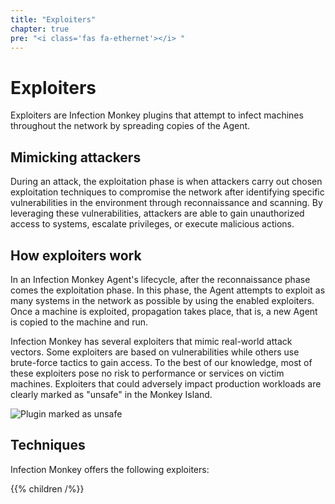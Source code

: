 ```yaml
---
title: "Exploiters"
chapter: true
pre: "<i class='fas fa-ethernet'></i> "
---
```


# Exploiters

Exploiters are Infection Monkey plugins that attempt to infect machines
throughout the network by spreading copies of the Agent.

## Mimicking attackers

During an attack, the exploitation phase is when attackers carry out chosen
exploitation techniques to compromise the network after identifying specific
vulnerabilities in the environment through reconnaissance and scanning. By
leveraging these vulnerabilities, attackers are able to gain unauthorized access
to systems, escalate privileges, or execute malicious actions.

## How exploiters work

In an Infection Monkey Agent's lifecycle, after the reconnaissance phase comes
the exploitation phase. In this phase, the Agent attempts to exploit as many
systems in the network as possible by using the enabled exploiters. Once a
machine is exploited, propagation takes place, that is, a new Agent is copied
to the machine and run.

Infection Monkey has several exploiters that mimic real-world attack vectors.
Some exploiters are based on vulnerabilities while others use brute-force
tactics to gain access. To the best of our knowledge, most of these exploiters
pose no risk to performance or services on victim machines. Exploiters that
could adversely impact production workloads are clearly marked as "unsafe" in
the Monkey Island.

![Plugin marked as unsafe](/images/island/plugins-page/unsafe-plugin.png
"Plugin marked as unsafe")

## Techniques

Infection Monkey offers the following exploiters:

{{% children /%}}
